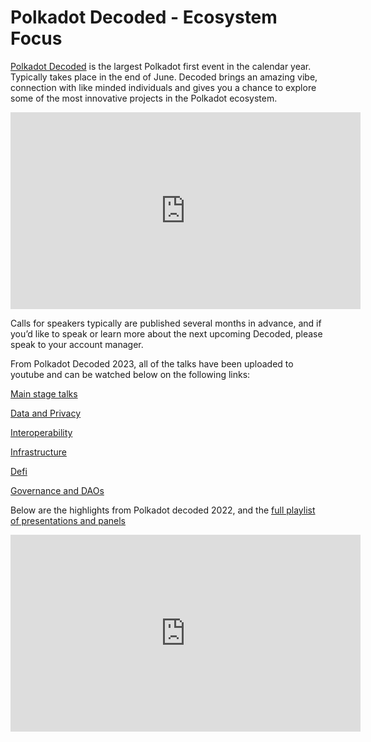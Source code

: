 # Polkadot Decoded - Ecosystem Focus

[Polkadot Decoded](https://polkadot.network/ecosystem/events/decoded-2023/) is the largest Polkadot first event in the calendar year. Typically takes place in the end of June.
Decoded brings an amazing vibe, connection with like minded individuals and gives you a chance to explore some of the most innovative projects in the Polkadot ecosystem.

<iframe width="560" height="315" src="https://www.youtube.com/embed/L6DI6cLsIKg?si=kaOxPu01lf_pmgUu" title="YouTube video player" frameborder="0" allow="accelerometer; autoplay; clipboard-write; encrypted-media; gyroscope; picture-in-picture; web-share" allowfullscreen></iframe>

Calls for speakers typically are published several months in advance, and if you’d like to speak or learn more about the next upcoming Decoded, please speak to your account manager.

From Polkadot Decoded 2023, all of the talks have been uploaded to youtube and can be watched below on the following links:

[Main stage talks](https://www.youtube.com/playlist?list=PLOyWqupZ-WGu68Q-wwgT2yBxreGaCM2BD)

[Data and Privacy](https://www.youtube.com/playlist?list=PLOyWqupZ-WGvnuE2QdQ2PAh868dVT7BcK)

[Interoperability](https://www.youtube.com/playlist?list=PLOyWqupZ-WGuKy02kUtK-DFZbSdlWvSIO)

[Infrastructure](https://www.youtube.com/playlist?list=PLOyWqupZ-WGvcgUjEHKLnu1XWNSdno_0J)

[Defi](https://www.youtube.com/playlist?list=PLOyWqupZ-WGuJcIL4UtS-_5zz30zLgXxl)

[Governance and DAOs](https://www.youtube.com/playlist?list=PLOyWqupZ-WGs2zFkMrCe6Q_5A3TN0KywE)

Below are the highlights from Polkadot decoded 2022, and the [full playlist of presentations and panels](https://www.youtube.com/playlist?list=PLOyWqupZ-WGvcE0HKKnORiFqWNv5onxCf)

<iframe width="560" height="315" src="https://www.youtube.com/embed/KB0tnobkksY?si=9EXs4w7CBkxci83S" title="YouTube video player" frameborder="0" allow="accelerometer; autoplay; clipboard-write; encrypted-media; gyroscope; picture-in-picture; web-share" allowfullscreen></iframe>
